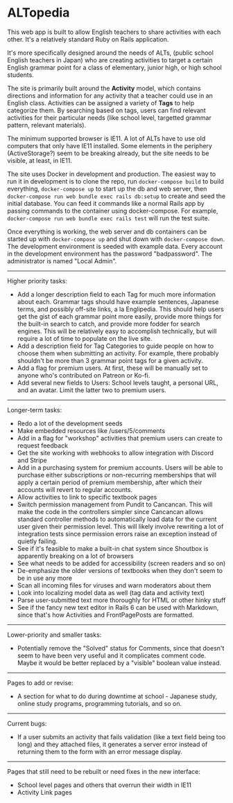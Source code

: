 # ALTopedia


This web app is built to allow English teachers to share activities with each other. It's a relatively standard Ruby on Rails application.

It's more specifically designed around the needs of ALTs, (public school English teachers in Japan) who are creating activities to target a certain English grammar point for a class of elementary, junior high, or high school students.

The site is primarily built around the **Activity** model, which contains directions and information for any activity that a teacher could use in an English class. Activities can be assigned a variety of **Tags** to help categorize them. By searching based on tags, users can find relevant activities for their particular needs (like school level, targetted grammar pattern, relevant materials).

The minimum supported browser is IE11. A lot of ALTs have to use old computers that only have IE11 installed. Some elements in the periphery (ActiveStorage?) seem to be breaking already, but the site needs to be visible, at least, in IE11.

The site uses Docker in development and production. The easiest way to run it in development is to clone the repo, run `docker-compose build` to build everything, `docker-compose up` to start up the db and web server, then `docker-compose run web bundle exec rails db:setup` to create and seed the initial database. You can feed it commands like a normal Rails app by passing commands to the container using docker-compose. For example, `docker-compose run web bundle exec rails test` will run the test suite.

Once everything is working, the web server and db containers can be started up with `docker-compose up` and shut down with `docker-compose down`. The development environment is seeded with example data. Every account in the development environment has the password "badpassword". The administrator is named "Local Admin".

---

Higher priority tasks:

- Add a longer description field to each Tag for much more information about each. Grammar tags should have example sentences, Japanese terms, and possibly off-site links, a la Englipedia. This should help users get the gist of each grammar point more easily, provide more things for the built-in search to catch, and provide more fodder for search engines. This will be relatively easy to accomplish technically, but will require a lot of time to populate on the live site.
- Add a description field for Tag Categories to guide people on how to choose them when submitting an activity. For example, there probably shouldn't be more than 3 grammar point tags for a given activity.
- Add a flag for premium users. At first, these will be manually set to anyone who's contributed on Patreon or Ko-fi.
- Add several new fields to Users: School levels taught, a personal URL, and an avatar. Limit the latter two to premium users.

---

Longer-term tasks:

- Redo a lot of the development seeds
- Make embedded resources like /users/5/comments
- Add in a flag for "workshop" activities that premium users can create to request feedback
- Get the site working with webhooks to allow integration with Discord and Stripe
- Add in a purchasing system for premium accounts. Users will be able to purchase either subscriptions or non-recurring memberships that will apply a certain period of premium membership, after which their accounts will revert to regular accounts.
- Allow activities to link to specific textbook pages
- Switch permission management from Pundit to Cancancan. This will make the code in the controllers simpler since Cancancan allows standard controller methods to automatically load data for the current user given their permission level. This will likely involve rewriting a lot of integration tests since permission errors raise an exception instead of quietly failing.
- See if it's feasible to make a built-in chat system since Shoutbox is apparently breaking on a lot of browsers
- See what needs to be added for accessibility (screen readers and so on)
- De-emphasize the older versions of textbooks when they don't seem to be in use any more
- Scan all incoming files for viruses and warn moderators about them
- Look into localizing model data as well (tag data and activity text)
- Parse user-submitted text more thoroughly for HTML or other hinky stuff
- See if the fancy new text editor in Rails 6 can be used with Markdown, since that's how Activities and FrontPagePosts are formatted.

---

Lower-priority and smaller tasks:

- Potentially remove the "Solved" status for Comments, since that doesn't seem to have been very useful and it complicates comment code. Maybe it would be better replaced by a "visible" boolean value instead.

---

Pages to add or revise:

- A section for what to do during downtime at school - Japanese study, online study programs, programming tutorials, and so on.

---

Current bugs:
 
- If a user submits an activity that fails validation (like a text field being too long) and they attached files, it generates a server error instead of returning them to the form with an error message display.

---

Pages that still need to be rebuilt or need fixes in the new interface:

- School level pages and others that overrun their width in IE11
- Activity Link pages
